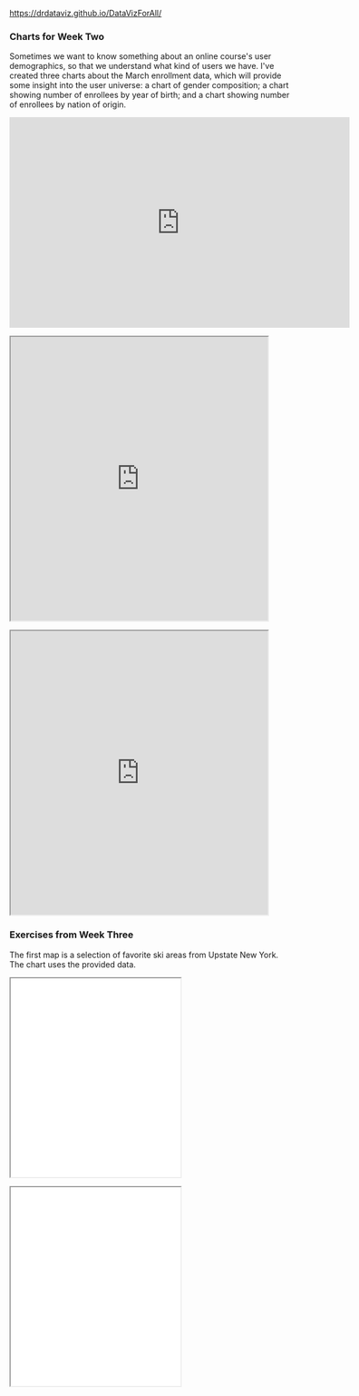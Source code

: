 https://drdataviz.github.io/DataVizForAll/ <br>
<h3> Charts for Week Two</h3>
<p> Sometimes we want to know something about an online course's user demographics, so that we understand what kind of users we have.  I've created three charts about the March enrollment data, which will provide some insight into the user universe:  a chart of gender composition; a chart showing number of enrollees by year of birth; and a chart showing number of enrollees by nation of origin.</p>
<p><iframe width="600" height="371" seamless frameborder="0" scrolling="no" src="https://docs.google.com/a/hamilton.edu/spreadsheets/d/1E3RD9PrbJOfte9-Yg3lTJd5rCWDa7y0HDjLW9F-SJXQ/pubchart?oid=1000987512&amp;format=interactive"></iframe></p>

<p><iframe src="https://public.tableau.com/shared/KF7G36JMG?:showVizHome=no&:embed=true" width="90%" height="500"></iframe></p>
<p><iframe src="https://public.tableau.com/views/DataVizChp2Nations/Sheet1?:showVizHome=no&:embed=true" width="90%" height="500"></iframe></p>

<h3>Exercises from Week Three</h3>
<p>The first map is a selection of favorite ski areas from Upstate New York.  The chart uses the provided data.</p>
<p><iframe src=”https://drdataviz.github.io/leaflet-map-simple/” width=”90%” height=350></iframe></p>

<p><iframe src=”https://drdataviz.github.io/highcharts-scatter-csv/” width=”90%” height=350></iframe></p>
